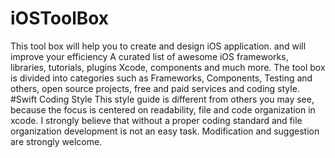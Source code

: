 # iOSToolBox
This tool box will help you to create and design iOS application. and will improve your efficiency 
A curated list of awesome iOS frameworks, libraries, tutorials, plugins Xcode, components and much more. The tool box is divided into categories such as Frameworks, Components, Testing and others, open source projects, free and paid services and coding style.
#Swift Coding Style
This style guide is different from others you may see, because the focus is centered on readability, file and code organization in xcode.
I strongly believe that without a proper coding standard and file organization development is not an easy task.
Modification and suggestion are strongly welcome.
